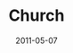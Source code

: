 ---
layout: message
category: message
series: "The Story"
title: "Church"
date: 2011-05-07
audio-description: "Brian Tome talks about the role of the Church in God's story."
audio: "http://s3.amazonaws.com/crossroadsaudiomessages/thestory07.mp3"
audio-title: "Church"
audio-duration: "50&#58;05"
program-description: "The Story&#58; Church Program"
program: "http://www.crossroads.net/players/media/hq/05_07-08_11Program.pdf"
program-title: "Church"
video-description: "Brian Tome talks about the role of the Church in God's story."
video-title: "Church"
video: "https://s3.amazonaws.com/crossroadsvideomessages/thestory07.mp4"
---
